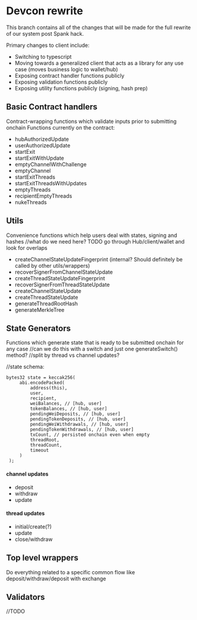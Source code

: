 # Devcon rewrite
This branch contains all of the changes that will be made for the full rewrite of our system post Spank hack.

Primary changes to client include:
- Switching to typescript
- Moving towards a generalized client that acts as a library for any use case (moves business logic to wallet/hub)
- Exposing contract handler functions publicly 
- Exposing validation functions publicly
- Exposing utility functions publicly (signing, hash prep)

## Basic Contract handlers
Contract-wrapping functions which validate inputs prior to submitting onchain
Functions currently on the contract:
- hubAuthorizedUpdate
- userAuthorizedUpdate
- startExit
- startExitWithUpdate
- emptyChannelWithChallenge
- emptyChannel
- startExitThreads
- startExitThreadsWithUpdates
- emptyThreads
- recipientEmptyThreads
- nukeThreads

## Utils
Convenience functions which help users deal with states, signing and hashes
//what do we need here? TODO go through Hub/client/wallet and look for overlaps
- createChannelStateUpdateFingerprint (internal? Should definitely be called by other utils/wrappers)
- recoverSignerFromChannelStateUpdate
- createThreadStateUpdateFingerprint
- recoverSignerFromThreadStateUpdate
- createChannelStateUpdate
- createThreadStateUpdate
- generateThreadRootHash
- generateMerkleTree

## State Generators
Functions which generate state that is ready to be submitted onchain for any case
//can we do this with a switch and just one generateSwitch() method?
//split by thread vs channel updates?

//state schema:
```
bytes32 state = keccak256(
     abi.encodePacked(
         address(this),
         user,
         recipient,
         weiBalances, // [hub, user]
         tokenBalances, // [hub, user]
         pendingWeiDeposits, // [hub, user]
         pendingTokenDeposits, // [hub, user]
         pendingWeiWithdrawals, // [hub, user]
         pendingTokenWithdrawals, // [hub, user]
         txCount, // persisted onchain even when empty
         threadRoot,
         threadCount,
         timeout
     )
 );
```

#### channel updates
- deposit 
- withdraw
- update
#### thread updates
- initial/create(?)
- update
- close/withdraw

## Top level wrappers
Do everything related to a specific common flow like deposit/withdraw/deposit with exchange

## Validators
//TODO
